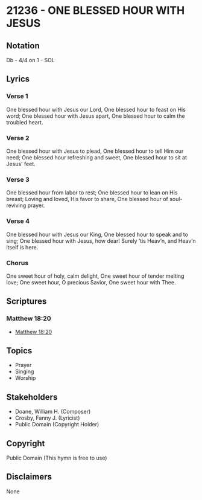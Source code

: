 # 21236 - ONE BLESSED HOUR WITH JESUS

## Notation

Db - 4/4 on 1 - SOL

## Lyrics

### Verse 1

One blessed hour with Jesus our Lord, One blessed hour to feast on His word; One blessed hour with Jesus apart, One blessed hour to calm the troubled heart.

### Verse 2

One blessed hour with Jesus to plead, One blessed hour to tell Him our need; One blessed hour refreshing and sweet, One blessed hour to sit at Jesus' feet.

### Verse 3

One blessed hour from labor to rest; One blessed hour to lean on His breast; Loving and loved, His favor to share, One blessed hour of soul-reviving prayer. 

### Verse 4

One blessed hour with Jesus our King, One blessed hour to speak and to sing; One blessed hour with Jesus, how dear! Surely ’tis Heav’n, and Heav’n itself is here. 

### Chorus

One sweet hour of holy, calm delight, One sweet hour of tender melting love; One sweet hour, O precious Savior, One sweet hour with Thee.


## Scriptures

### Matthew 18:20

- [Matthew 18:20](https://www.biblegateway.com/passage/?search=Matthew%2018%3A20)


## Topics

- Prayer
- Singing
- Worship

## Stakeholders

- Doane, William H. (Composer)
- Crosby, Fanny J. (Lyricist)
- Public Domain (Copyright Holder)

## Copyright

Public Domain
(This hymn is free to use)

## Disclaimers

None

